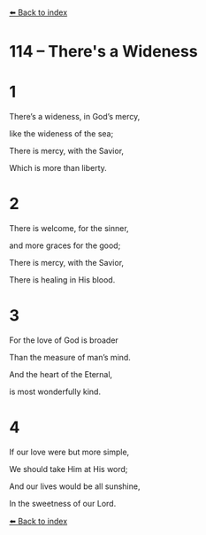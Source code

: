 [⬅️ Back to index](../README.md)

# 114 – There's a Wideness





# 1

There’s a wideness, in God’s mercy,

like the wideness of the sea;

There is mercy, with the Savior,

Which is more than liberty.



# 2

There is welcome, for the sinner,

and more graces for the good;

There is mercy, with the Savior,

There is healing in His blood.



# 3

For the love of God is broader

Than the measure of man’s mind.

And the heart of the Eternal,

is most wonderfully kind.



# 4

If our love were but more simple,

We should take Him at His word;

And our lives would be all sunshine,

In the sweetness of our Lord.

[⬅️ Back to index](../README.md)
